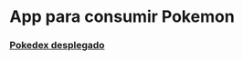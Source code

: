 # App para consumir Pokemon
 ### [Pokedex desplegado](https://alexgeovanni.github.io/Launch-X-Practicas/Fron-end/js/Pokedex.html)
